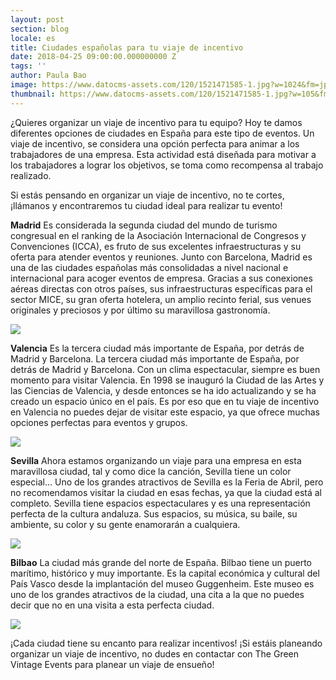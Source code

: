 ```yaml
---
layout: post
section: blog
locale: es
title: Ciudades españolas para tu viaje de incentivo
date: 2018-04-25 09:00:00.000000000 Z
tags: ''
author: Paula Bao
image: https://www.datocms-assets.com/120/1521471585-1.jpg?w=1024&fm=jpg
thumbnail: https://www.datocms-assets.com/120/1521471585-1.jpg?w=105&fm=jpg
---
```



¿Quieres organizar un viaje de incentivo para tu equipo? Hoy te damos diferentes opciones de ciudades en España para este tipo de eventos.
Un viaje de incentivo, se considera una opción perfecta para animar a los trabajadores de una empresa. Esta actividad está diseñada para motivar a los trabajadores a lograr los objetivos, se toma como recompensa al trabajo realizado. 

<!--more-->


Si estás pensando en organizar un viaje de incentivo, no te cortes, ¡llámanos y encontraremos tu ciudad ideal para realizar tu evento!

**Madrid**
Es considerada la segunda ciudad del mundo de turismo congresual en el ranking de la Asociación Internacional de Congresos y Convenciones (ICCA), es fruto de sus excelentes infraestructuras y su oferta para atender eventos y reuniones. 
Junto con Barcelona, Madrid es una de las ciudades españolas más consolidadas a nivel nacional e internacional para acoger eventos de empresa. Gracias a sus conexiones aéreas directas con otros países, sus infraestructuras específicas para el sector MICE, su gran oferta hotelera, un amplio recinto ferial, sus venues originales y preciosos y por último su maravillosa gastronomía. 

![](https://www.datocms-assets.com/120/1521471828-2.jpg)

**Valencia**
Es la tercera ciudad más importante de España, por detrás de Madrid y Barcelona. 
La tercera ciudad más importante de España, por detrás de Madrid y Barcelona. Con un clima espectacular, siempre es buen momento para visitar Valencia. En 1998 se inauguró la Ciudad de las Artes y las Ciencias de Valencia, y desde entonces se ha ido actualizando y se ha creado un espacio único en el país. Es por eso que en tu viaje de incentivo en Valencia no puedes dejar de visitar este espacio, ya que ofrece muchas opciones perfectas para eventos y grupos.

![](https://www.datocms-assets.com/120/1521471834-3.jpg)

**Sevilla**
Ahora estamos organizando un viaje para una empresa en esta maravillosa ciudad, tal y como dice la canción, Sevilla tiene un color especial…
Uno de los grandes atractivos de Sevilla es la Feria de Abril, pero no recomendamos visitar la ciudad en esas fechas, ya que la ciudad está al completo. Sevilla tiene espacios espectaculares y es una representación perfecta de la cultura andaluza. Sus espacios, su música, su baile, su ambiente, su color y su gente enamorarán a cualquiera. 

![](https://www.datocms-assets.com/120/1521471839-4.jpg)

**Bilbao**
La ciudad más grande del norte de España. Bilbao tiene un puerto marítimo, histórico y muy importante. Es la capital económica y cultural del País Vasco desde la implantación del museo Guggenheim. Este museo es uno de los grandes atractivos de la ciudad, una cita a la que no puedes decir que no en una visita a esta perfecta ciudad. 

![](https://www.datocms-assets.com/120/1521471846-5.jpg)

¡Cada ciudad tiene su encanto para realizar incentivos!
¡Si estáis planeando organizar un viaje de incentivo, no dudes en contactar con The Green Vintage Events para planear un viaje de ensueño!

